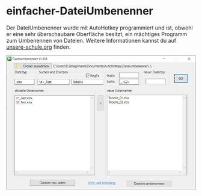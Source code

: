 # einfacher-DateiUmbenenner

Der DateiUmbenenner wurde mit AutoHotkey programmiert und ist, obwohl er eine sehr überschaubare Oberfläche besitzt, ein mächtiges Programm zum Umbenennen von Dateien. Weitere Informationen kannst du auf [unsere-schule.org](https://unsere-schule.org/programmieren/autohotkey/programme/einfacher-dateiumbenenner/) finden.

![info](/images/info.png)
